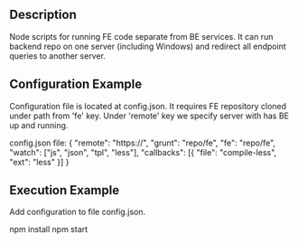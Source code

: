 ## Description

Node scripts for running FE code separate from BE services. It can run backend repo on one server (including Windows) and redirect all endpoint queries to another server.

## Configuration Example
Configuration file is located at config.json. It requires  FE repository cloned under path from 'fe' key.
Under 'remote' key we specify server with has BE up and running.


config.json file:
{
    "remote": "https://<host>",
    "grunt": "repo/fe",
    "fe": "repo/fe",
    "watch": ["js", "json", "tpl", "less"],
    "callbacks": [{
        "file": "compile-less",
        "ext": "less"
    }]
}

## Execution Example
Add configuration to file config.json.

npm install
npm start
